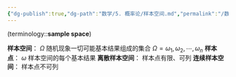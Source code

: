 ```yaml
---
{"dg-publish":true,"dg-path":"数学/5. 概率论/样本空间.md","permalink":"/数学/5. 概率论/样本空间/","dgPassFrontmatter":true,"noteIcon":"","created":"2024-05-21T15:20:28.390+08:00","updated":"2025-04-14T11:45:30.726+08:00"}
---
```



(terminology::**sample space**)

**样本空间**：   $\Omega$   随机现象一切可能基本结果组成的集合
$\Omega={\omega_{1},\omega_{2},\cdots,\omega_{n}}$ 
**样本点**：   $\omega$   样本空间的每个基本结果 
**离散样本空间**：  样本点有限、可列
**连续样本空间**：   样本点不可列




